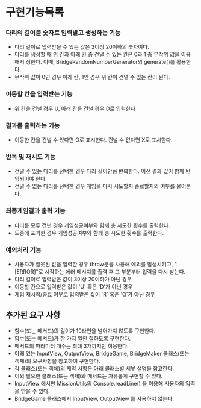 # 구현기능목록

### 다리의 길이를 숫자로 입력받고 생성하는 기능

- 다리 길이로 입력받을 수 있는 값은 3이상 20이하의 숫자이다.
- 다리를 생성할 때 위 칸과 아래 칸 중 건널 수 있는 칸은 0과 1 중 무작위 값을 이용해서 정한다. 이때, BridgeRandomNumberGenerator의 generate()를 활용한다.
- 무작위 값이 0인 경우 아래 칸, 1인 경우 위 칸이 건널 수 있는 칸이 된다.

### 이동할 칸을 입력받는 기능

- 위 칸을 건널 경우 U, 아래 칸을 건널 경우 D로 입력한다

### 결과를 출력하는 기능

- 이동한 칸을 건널 수 있다면 O로 표시한다. 건널 수 없다면 X로 표시한다.

### 반복 및 재시도 기능

- 건널 수 있는 다리를 선택한 경우 다리 길이만큼 반복한다. 이전 결과 값이 함께 반영되어야 한다.
- 건널 수 없는 다리를 선택한 경우 게임을 다시 시도할지 종료할지의 여부를 물어본다.

### 최종게임결과 출력 기능

- 다리를 모두 건넌 경우 게임성공여부와 함께 총 시도한 횟수를 출력한다.
- 도중에 포기한 경우 게임성공여부와 함께 총 시도한 횟수를 출력한다.

### 예외처리 기능

- 사용자가 잘못된 값을 입력한 경우 throw문을 사용해 예외를 발생시키고, "[ERROR]"로 시작하는 에러 메시지를 출력 후 그 부분부터 입력을 다시 받는다.
- 다리 길이로 입력받은 값이 3이상 20이하가 아닌 경우
- 이동할 칸으로 입력받은 값이 'U' 혹은 'D'가 아닌 경우
- 게임 재시작/종료 여부로 입력받은 값이 'R' 혹은 'Q'가 아닌 경우

## 추가된 요구 사항

- 함수(또는 메서드)의 길이가 10라인을 넘어가지 않도록 구현한다.
- 함수(또는 메서드)가 한 가지 일만 잘하도록 구현한다.
- 메서드의 파라미터 개수는 최대 3개까지만 허용한다.
- 아래 있는 InputView, OutputView, BridgeGame, BridgeMaker 클래스(또는 객체)의 요구사항을 참고하여 구현한다.
- 각 클래스(또는 객체)의 제약 사항은 아래 클래스별 세부 설명을 참고한다.
- 이외 필요한 클래스(또는 객체)와 메서드는 자유롭게 구현할 수 있다.
- InputView 에서만 MissionUtils의 Console.readLine() 을 이용해 사용자의 입력을 받을 수 있다.
- BridgeGame 클래스에서 InputView, OutputView 를 사용하지 않는다.
